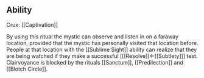 ## Ability
Crux: [[Captivation]]

By using this ritual the mystic can observe and listen in on a faraway location, provided that the mystic has personally visited that location before. People at that location with the [[Sublime Sight]] ability can realize that they are being watched if they make a successful \[[[Resolve]]←[[Subtlety]]\] test. Clairvoyance is blocked by the rituals [[Sanctum]], [[Predilection]] and [[Blotch Circle]].